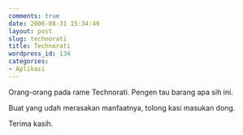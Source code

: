 ```yaml
---
comments: true
date: 2006-08-31 15:34:49
layout: post
slug: technorati
title: Technorati
wordpress_id: 134
categories:
- Aplikasi
---
```


Orang-orang pada rame Technorati. Pengen tau barang apa sih ini. 

Buat yang udah merasakan manfaatnya, tolong kasi masukan dong. 

Terima kasih. 
